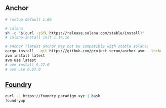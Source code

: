 ## Anchor

```bash
# rustup default 1.60

# solana
sh -c "$(curl -sSfL https://release.solana.com/stable/install)"
# solana-install init 1.14.16

# anchor (latest anchor may not be compatible with stable solana)
cargo install --git https://github.com/project-serum/anchor avm --locked --force
avm install latest
avm use latest
# avm install 0.27.0
# avm use 0.27.0
```

## [Foundry](https://github.com/foundry-rs/foundry)

```bash
curl -L https://foundry.paradigm.xyz | bash
foundryup
```
